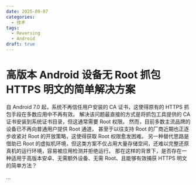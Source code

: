 ```yaml
---
date: 2025-09-07
categories:
  - 技术
tags:
  - Reversing
  - Android 
draft: true
---
```


# 高版本 Android 设备无 Root 抓包 HTTPS 明文的简单解决方案

自 Android 7.0 起，系统不再信任用户安装的 CA 证书，这使得原有的 HTTPS 抓包手段在多数应用中不再有效。
解决该问题最直接的方式是将抓包工具提供的 CA 证书安装到系统证书目录，但这通常需要 Root 权限。
然而，目前多数主流品牌的设备已不再向普通用户提供 Root 通道，
甚至于以往支持 Root 的厂商近期也正逐步收紧对 Root 的开放策略，这使得获取 Root 权限愈发困难。
另一种替代思路是借助已 Root 的虚拟机环境，但这类方案不仅占用大量存储空间，还难以完整还原真机的运行环境，容易被应用检测并拒绝运行。
那在这样的背景下，是否存在一种适用于高版本安卓、无需额外设备、无需 Root、且能够有效捕获 HTTPS 明文的简单方法？

<!-- more -->

...
